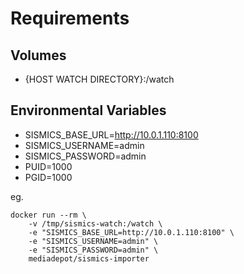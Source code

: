 
# Requirements

## Volumes

- {HOST WATCH DIRECTORY}:/watch

## Environmental Variables

- SISMICS_BASE_URL=http://10.0.1.110:8100
- SISMICS_USERNAME=admin
- SISMICS_PASSWORD=admin
- PUID=1000
- PGID=1000


eg.

```
docker run --rm \
    -v /tmp/sismics-watch:/watch \
    -e "SISMICS_BASE_URL=http://10.0.1.110:8100" \
    -e "SISMICS_USERNAME=admin" \
    -e "SISMICS_PASSWORD=admin" \
    mediadepot/sismics-importer
```